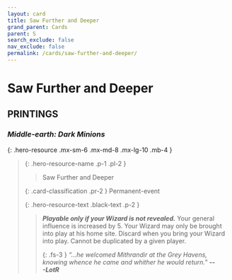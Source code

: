 ```yaml
---
layout: card
title: Saw Further and Deeper
grand_parent: Cards
parent: S
search_exclude: false
nav_exclude: false
permalink: /cards/saw-further-and-deeper/
---
```


# Saw Further and Deeper


## PRINTINGS


### _Middle-earth: Dark Minions_

{: .hero-resource .mx-sm-6 .mx-md-8 .mx-lg-10 .mb-4 }
> {: .hero-resource-name .p-1 .pl-2 }
> > <div class="card-mp"></div>
> > <div class="card-name">Saw Further and Deeper</div>
>
> {: .card-classification .pr-2 }
> Permanent-event
>
> {: .hero-resource-text .black-text .p-2 }
> > ***Playable only if your Wizard is not revealed.*** Your general influence is increased by 5. Your Wizard may only be brought into play at his home site. Discard when you bring your Wizard into play. Cannot be duplicated by a given player.   
> > 
> > {: .fs-3 } 
> > _“...he welcomed Mithrandir at the Grey Havens, knowing whence he came and whither he would return."_ ***---&#65279;LotR*** 
> 
